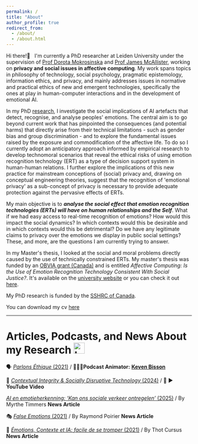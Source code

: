```yaml
---
permalink: /
title: "About"
author_profile: true
redirect_from: 
  - /about/
  - /about.html
---
```


Hi there!👋 &nbsp;   I'm currently a PhD researcher at Leiden University under the supervision of [Prof Dorota Mokrosinska](https://www.dorotamokrosinska.com/) and [Prof James McAllister](https://www.universiteitleiden.nl/en/staffmembers/james-mcallister#tab-1), working on **privacy and social issues in affective computing**. My work spans topics in philosophy of technology, social psychology, pragmatic epistemology, information ethics, and privacy, and mainly addresses issues in normative and practical ethics of new and emergent technologies, specifically the ones at play in human-computer interactions and in the development of emotional AI. 

In my PhD [research](https://www.universiteitleiden.nl/en/staffmembers/alexandra-pregent#tab-1), I investigate the social implications of AI artefacts that detect, recognise, and analyse peoples' emotions. The central aim is to go beyond current work that has pinpointed the consequences (and potential harms) that directly arise from their technical limitations - such as gender bias and group discrimination - and to explore the fundamental issues raised by the exposure and commodification of the affective life. To do so I currently adopt an anticipatory approach informed by empirical research to develop technomoral scenarios that reveal the ethical risks of using emotion recognition technology (ERT) as a type of decision support system in human-human relations. I further explore the implications of this new practice for mainstream conceptions of (social) privacy and, drawing on conceptual engineering theories, suggest that the recognition of 'emotional privacy' as a sub-concept of privacy is necessary to provide adequate protection against the pervasive effects of ERTs.

My main objective is to ***analyse the social effect that emotion recognition technologies (ERTs) will have on human relationships and the Self***. What if we had easy access to real-time recognition of emotions? How would this impact the social dynamics? In which contexts would this be desirable and in which contexts would this be detrimental? Do we have any legitimate claims to privacy over the emotions we display in public social settings? These, and more, are the questions I am currently trying to answer. 


In my Master's thesis, I looked at the social and moral problems directly caused by the use of technically constrained ERTs. My master's thesis was funded by an [OBVIA grant (Canada)](https://www.obvia.ca/) and is entitled *Affective Computing: Is the Use of Emotion Recognition Technology Consistent With Social Justice?*. It's available on the [university website](https://www.fp.ulaval.ca/recherche/theses-et-memoires?titre=Informatique+affective%3A+L%E2%80%99utilisation+des+syst%C3%A8mes+de+reconnaissance+des+%C3%A9motions+est-elle+en+coh%C3%A9rence+avec+la+justice+sociale&type=All&etat=All&annee=All) or you can check it out [here](https://philpapers.org/rec/PRGIAL).

My PhD research is funded by the [SSHRC of Canada](https://www.sshrc-crsh.gc.ca/results-resultats/recipients-recipiendaires/2020/cgs_doctoral-besc_doctorat-eng.aspx).

You can download my cv [here](https://AlexandraPregent.github.io/files/AlexandraPregent2024CV.pdf) 



---  



# Articles, Podcasts, and News About my Research <img src="https://github.com/AlexandraPregent/AlexandraPregent.github.io/assets/165220288/f362716c-61f5-4a93-9807-b0812a4f4c81" alt="https://github.com/AlexandraPregent/AlexandraPregent.github.io/assets/165220288/f362716c-61f5-4a93-9807-b0812a4f4c81" width="30"/>  


🗣️  [*Parlons Éthique* (2021)](https://www.youtube.com/watch?v=_szyyVoG5bs)  /  🧔🏻‍♂️**Podcast Animator:** **[Keven Bisson](https://www.kevenbisson.com/)**

🎥  [*Contextual Integrity & Socially Disruptive Technology* (2024)](https://www.youtube.com/watch?v=hEOm9ITLa4Q) / 🔴 ▶️ **YouTube Video**

[*AI en emotieherkenning: ‘Kan ons sociale verkeer ontregelen’* (2025)](https://www.universiteitleiden.nl/nieuws/2025/07/ai-en-emotieherkenning-kan-ons-sociale-verkeer-ontregelen) / By Myrthe Timmers **News Article**

🎭  [*False Emotions* (2021)](https://www.fp.ulaval.ca/actualites/alexandra-pregent-etudiante-a-la-maitrise-en-philosophie-a-presente-ses-travaux-dans-le-cadre-de-la-semaine-numeriqc) / By Raymond Poirier **News Article**

🤖  [*Émotions, Contexte et IA: facile de se tromper* (2021)](https://cursus.edu/fr/22736/emotions-contexte-et-ia-facile-de-se-tromper) / By Thot Cursus **News Article**


